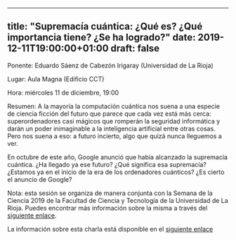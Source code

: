 
---
title: "Supremacía cuántica: ¿Qué es? ¿Qué importancia tiene? ¿Se ha logrado?"
date: 2019-12-11T19:00:00+01:00
draft: false
---

Ponente: Eduardo Sáenz de Cabezón Irigaray (Universidad de La Rioja)

Lugar: Aula Magna (Edificio CCT)

Hora: miércoles 11 de diciembre, 19:00

Resumen: A la mayoría la computación cuántica nos suena a una especie de ciencia ficción del futuro que parece que cada vez está más cerca: superordenadores casi mágicos que romperán la seguridad informática y darán un poder inimaginable a la inteligencia artificial entre otras cosas. Pero nos suena a eso: a futuro incierto, algo que quizá nunca lleguemos a ver.

En octubre de este año, Google anunció que había alcanzado la supremacía cuántica. ¿Ha llegado ya ese futuro? ¿Qué significa esa supremacía? ¿Estamos ya en el inicio de la era de los ordenadores cuánticos? ¿Es cierto el anuncio de Google?

Nota: esta sesión se organiza de manera conjunta con la Semana de la Ciencia 2019 de la Facultad de Ciencia y Tecnología de la Universidad de La Rioja. Puedes encontrar más información sobre la misma a través del <a href="https://www.unirioja.es/facultades_escuelas/fct/actividades/ciencia19_20.shtml">siguiente enlace</a>.

La información sobre esta charla está disponible en el <a href="https://seminariomirianandres.unirioja.es/2019/12/11/supremacia-cuantica-que-es-que-importancia-tiene-se-ha-logrado/">siguiente enlace</a>

<!--more-->


